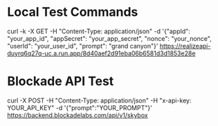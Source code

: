 # Local Test Commands

curl -k -X GET -H "Content-Type: application/json" -d '{"appId": "your_app_id", "appSecret": "your_app_secret", "nonce": "your_nonce", "userId": "your_user_id", "prompt": "grand canyon"}' https://realizeapi-duyrq6q27q-uc.a.run.app/8d40aef2d91eba06b6581d3d1853e28e

# Blockade API Test
curl -X POST -H "Content-Type: application/json" -H "x-api-key: YOUR_API_KEY" -d '{"prompt":"YOUR_PROMPT"}' https://backend.blockadelabs.com/api/v1/skybox
